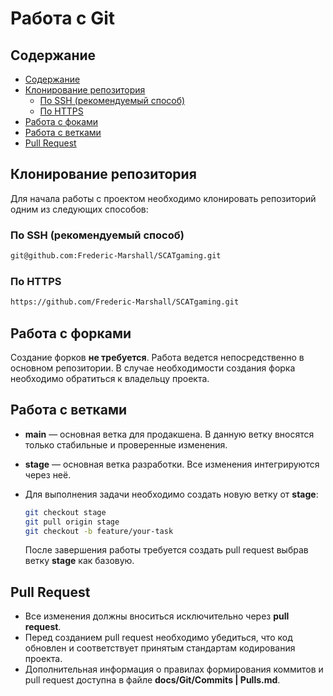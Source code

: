 # Работа с Git

## Содержание

- [Содержание](#содержание)
- [Клонирование репозитория](#клонирование-репозитория)
  - [По SSH (рекомендуемый способ)](#по-ssh-рекомендуемый-способ)
  - [По HTTPS](#по-https)
- [Работа с фоками](#работа-с-форками)
- [Работа с ветками](#работа-с-ветками)
- [Pull Request](#pull-request)


## Клонирование репозитория

Для начала работы с проектом необходимо клонировать репозиторий одним из следующих способов:

### По SSH (рекомендуемый способ)

```sh
git@github.com:Frederic-Marshall/SCATgaming.git
```

### По HTTPS

```sh
https://github.com/Frederic-Marshall/SCATgaming.git
```

## Работа с форками

Создание форков **не требуется**. Работа ведется непосредственно в основном репозитории. В случае необходимости создания форка необходимо обратиться к владельцу проекта.

## Работа с ветками

- **main** — основная ветка для продакшена. В данную ветку вносятся только стабильные и проверенные изменения.
- **stage** — основная ветка разработки. Все изменения интегрируются через неё.
- Для выполнения задачи необходимо создать новую ветку от **stage**:
  
  ```sh
  git checkout stage
  git pull origin stage
  git checkout -b feature/your-task
  ```

  После завершения работы требуется создать pull request выбрав ветку **stage** как базовую.

## Pull Request

- Все изменения должны вноситься исключительно через **pull request**.
- Перед созданием pull request необходимо убедиться, что код обновлен и соответствует принятым стандартам кодирования проекта.
- Дополнительная информация о правилах формирования коммитов и pull request доступна в файле **docs/Git/Commits | Pulls.md**.

